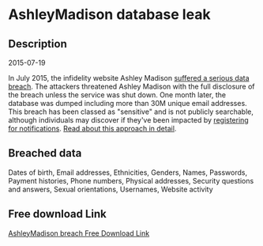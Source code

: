 # AshleyMadison database leak

## Description

2015-07-19

In July 2015, the infidelity website Ashley Madison <a href="http://krebsonsecurity.com/2015/07/online-cheating-site-ashleymadison-hacked/" target="_blank" rel="noopener">suffered a serious data breach</a>. The attackers threatened Ashley Madison with the full disclosure of the breach unless the service was shut down. One month later, the database was dumped including more than 30M unique email addresses. This breach has been classed as &quot;sensitive&quot; and is not publicly searchable, although individuals may discover if they've been impacted by <a href="https://haveibeenpwned.com/NotifyMe">registering for notifications</a>. <a href="http://www.troyhunt.com/2015/07/heres-how-im-going-to-handle-ashley.html" target="_blank" rel="noopener">Read about this approach in detail</a>.

## Breached data

Dates of birth, Email addresses, Ethnicities, Genders, Names, Passwords, Payment histories, Phone numbers, Physical addresses, Security questions and answers, Sexual orientations, Usernames, Website activity

## Free download Link

[AshleyMadison breach Free Download Link](https://tinyurl.com/2b2k277t)